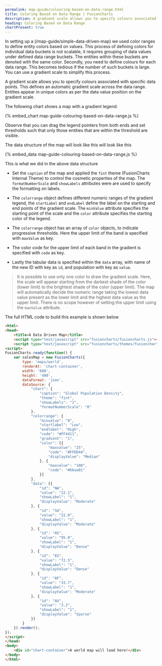 ```yaml
---
permalink: map-guide/colouring-based-on-data-range.html
title: Coloring Based on Data Range | FusionCharts
description: A gradient scale allows you to specify colours associated with specific data points. This defines an automatic gradient scale across the data range.
heading: Coloring Based on Data Range
chartPresent: true
---
```


In setting up a (/map-guide/simple-data-driven-map) we used color ranges to define entity colors based on values. This process of defining colors for individual data buckets is not scalable, it requires grouping of data values under defined data range buckets. The entities within these buckets are denoted with the same color. Secondly, you need to define colours for each data range. This becomes tedious if the number of such buckets is large. You can use a gradient scale to simplify this process.

A gradient scale allows you to specify colours associated with specific data points. This defines an automatic gradient scale across the data range. Entities appear in unique colors as per the data value position on the gradient scale.

The following chart shows a map with a gradient legend:

{% embed_chart map-guide-colouring-based-on-data-range.js %}

Observe that you can drag the legend pointers from both ends and set thresholds such that only those entities that are within the threshold are visible.


The data structure of the map will look like this will look like this

{% embed_data map-guide-colouring-based-on-data-range.js %}

This is what we did in the above data structure

* Set the `caption` of the map and applied the `fint` theme (FusionCharts Internal Theme) to control the cosmetic properties of the map. The `formatNumberScale`  and `showLabels` attributes were are used to specify the formatting on labels.

* The `colorrange` object defines different numeric ranges of the gradient legend, the `startLabel` and `endLabel` define the label on the starting and end points of the gradient scale. The `minValue` attribute specifies the starting point of the scale and the `color` attribute specifies the starting color of the legend.

* The `colorrange` object has an array of `color` objects, to indicate progressive thresholds. Here the upper limit of the band is specified with `maxValue` as key.

* The color code for the upper limit of each band in the gradient is specified with `code` as key.

* Lastly the tabular data is specified within the `data` array, with name of the new ID with key as `id`, and population with key as `value`.

> It is possible to use only one color to draw the gradient scale. Here, the scale will appear starting from the darkest shade of the color (lower limit) to the brightest shade of the color (upper limit). The map will automatically decide the numeric range taking the lowest data value present as the lower limit and the highest data value as the upper limit. There is no scope however of setting the upper limit using the `maxValue` attribute.</p>

The full HTML code to build this example is shown below

```html
<html>
<head>
    <title>A Data Driven Map</title>
    <script type="text/javascript" src="fusioncharts/fusioncharts.js"></script>
    <script type="text/javascript" src="fusioncharts/themes/fusioncharts.theme.fint.js"></script>
<script>
FusionCharts.ready(function() {
    var salesMap = new FusionCharts({
        type: 'maps/world',
        renderAt: 'chart-container',
        width: '600',
        height: '400',
        dataFormat: 'json',
        dataSource: {
            "chart": {
                "caption": "Global Population Density",
                "theme": "fint",
                "showLabels": "1",
                "formatNumberScale": "0"
            },
            "colorrange": {
                "minvalue": "0",
                "startlabel": "Low",
                "endlabel": "High",
                "code": "#FF4411",
                "gradient": "1",
                "color": [{
                    "maxvalue": "25",
                    "code": "#FFDD44",
                    "displayValue": "Median"
                }, {
                    "maxvalue": "100",
                    "code": "#6baa01"
                }]
            },
            "data": [{
                "id": "NA",
                "value": "22.1",
                "showLabel": "1",
                "displayValue": "Moderate"
            }, {
                "id": "SA",
                "value": "22.0",
                "showLabel": "1",
                "displayValue": "Moderate"
            }, {
                "id": "AS",
                "value": "95.0",
                "showLabel": "1",
                "displayValue": "Dense"
            }, {
                "id": "EU",
                "value": "72.5",
                "showLabel": "1",
                "displayValue": "Dense"
            }, {
                "id": "AF",
                "value": "33.7",
                "showLabel": "1",
                "displayValue": "Moderate"
            }, {
                "id": "AU",
                "value": "3.2",
                "showLabel": "1",
                "displayValue": "Sparse"
            }]
        }
    }).render();
});
</script>
</head>
<body>
    <div id="chart-container">A world map will load here!</div>
</body>
</html>
```

